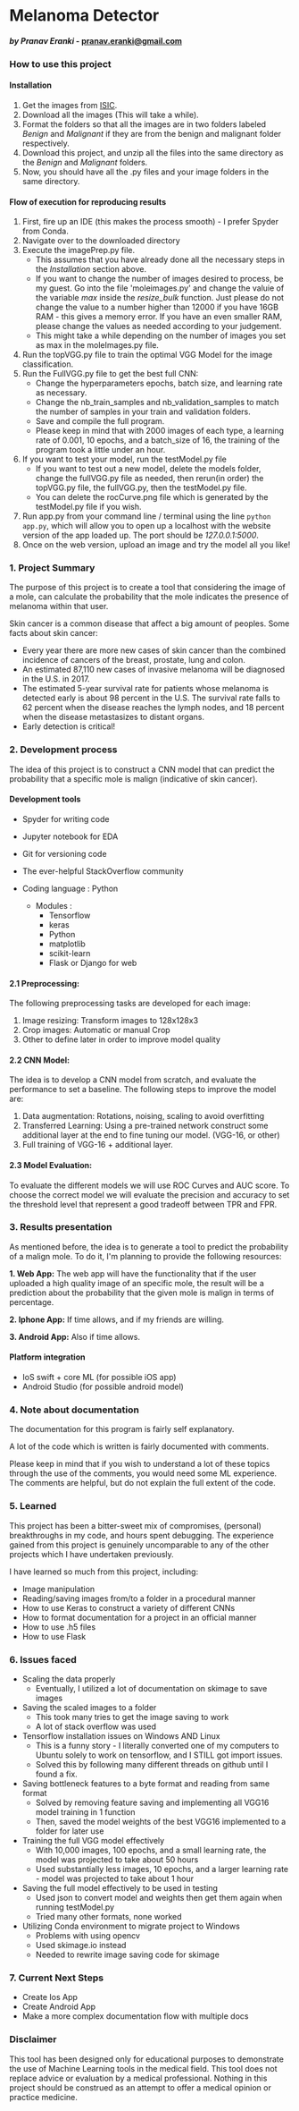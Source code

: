 # Melanoma Detector
#### *by Pranav Eranki*  - pranav.eranki@gmail.com

### How to use this project

#### Installation

1. Get the images from [ISIC](https://isic-archive.com).
2. Download all the images (This will take a while).
3. Format the folders so that all the images are in two folders labeled *Benign* and *Malignant* if they are from the benign and malignant folder respectively.
4. Download this project, and unzip all the files into the same directory as the *Benign* and *Malignant* folders.
5. Now, you should have all the .py files and your image folders in the same directory.

#### Flow of execution for reproducing results

1. First, fire up an IDE (this makes the process smooth) - I prefer Spyder from Conda.
2. Navigate over to the downloaded directory
3. Execute the imagePrep.py file.
   - This assumes that you have already done all the necessary steps in the *Installation* section above.
   - If you want to change the number of images desired to process, be my guest. Go into the file 'moleimages.py' and change the valuie of the variable *max* inside the *resize_bulk* function. Just please do not change the value to a number higher than 12000 if you have 16GB RAM - this gives a memory error. If you have an even smaller RAM, please change the values as needed according to your judgement.
   - This might take a while depending on the number of images you set as max in the moleImages.py file.
4. Run the topVGG.py file to train the optimal VGG Model for the image classification.
5. Run the FullVGG.py file to get the best full CNN:
   - Change the hyperparameters epochs, batch size, and learning rate as necessary.
   - Change the nb_train_samples and nb_validation_samples to match the number of samples in your train and validation folders.
   - Save and compile the full program.
   - Please keep in mind that with 2000 images of each type, a learning rate of 0.001, 10 epochs, and a batch_size of 16, the training of the program took a little under an hour.
6. If you want to test your model, run the testModel.py file
   - If you want to test out a new model, delete the models folder, change the fullVGG.py file as needed, then rerun(in order) the topVGG.py file, the fullVGG.py, then the testModel.py file. 
   - You can delete the rocCurve.png file which is generated by the testModel.py file if you wish.
7. Run app.py from your command line / terminal using the line `python app.py`, which will allow you to open up a localhost with the website version of the app loaded up. The port should be *127.0.0.1:5000*.
8. Once on the web version, upload an image and try the model all you like!

### 1. Project Summary
The purpose of this project is to create a tool that considering the image of a
mole, can calculate the probability that the mole indicates the presence of melanoma within that user.

Skin cancer is a common disease that affect a big amount of
peoples. Some facts about skin cancer:

- Every year there are more new cases of skin cancer than the
combined incidence of cancers of the breast, prostate, lung and colon.
- An estimated 87,110 new cases of invasive melanoma will be diagnosed in the U.S.
in 2017.
- The estimated 5-year survival rate for patients whose melanoma is detected
early is about 98 percent in the U.S. The survival rate falls to 62 percent when
the disease reaches the lymph nodes, and 18 percent when the disease metastasizes
to distant organs.
- Early detection is critical!


### 2. Development process
The idea of this project is to construct a CNN model that can predict the probability
that a specific mole is malign (indicative of skin cancer).

#### Development tools
 - Spyder for writing code
 - Jupyter notebook for EDA
 - Git for versioning code
 - The ever-helpful StackOverflow community
 
 - Coding language : Python
     - Modules : 
         - Tensorflow
         - keras
         - Python
         - matplotlib
         - scikit-learn
         - Flask or Django for web

#### 2.1 Preprocessing:
The following preprocessing tasks are developed for each image:

1. Image resizing: Transform images to 128x128x3
2. Crop images: Automatic or manual Crop
3. Other to define later in order to improve model quality

#### 2.2 CNN Model:
The idea is to develop a CNN model from scratch, and evaluate the performance to set a baseline. 
The following steps to improve the model are:

1. Data augmentation: Rotations, noising, scaling to avoid overfitting
2. Transferred Learning: Using a pre-trained network construct some additional
layer at the end to fine tuning our model. (VGG-16, or other)
3. Full training of VGG-16 + additional layer.


#### 2.3 Model Evaluation:
To evaluate the different models we will use ROC Curves and AUC score. To choose
the correct model we will evaluate the precision and accuracy to set the threshold
level that represent a good tradeoff between TPR and FPR.

### 3. Results presentation
As mentioned before, the idea is to generate a tool to predict the probability of a
malign mole. To do it, I'm planning to provide the following resources:

  **1. Web App:** The web app will have the functionality that if the user uploaded a high
quality image of an specific mole, the result will be a prediction about the
probability that the given mole is malign in terms of percentage.

  **2. Iphone App:** If time allows, and if my friends are willing.
  
  **3. Android App:** Also if time allows.
 
#### Platform integration
 - IoS swift + core ML (for possible iOS app)
 - Android Studio (for possible android model)
 

### 4. Note about documentation

The documentation for this program is fairly self explanatory.

A lot of the code which is written is fairly documented with comments.
 
Please keep in mind that if you wish to understand a lot of these topics through the use of the comments, you would need some ML experience. The comments are helpful, but do not explain the full extent of the code.
 
### 5. Learned

This project has been a bitter-sweet mix of compromises, (personal) breakthroughs in my code, and hours spent debugging. The experience gained from this project is genuinely uncomparable to any of the other projects which I have undertaken previously. 

I have learned so much from this project, including:
* Image manipulation
* Reading/saving images from/to a folder in a procedural manner
* How to use Keras to construct a variety of different CNNs
* How to format documentation for a project in an official manner
* How to use .h5 files
* How to use Flask

### 6. Issues faced

* Scaling the data properly
   * Eventually, I utilized a lot of documentation on skimage to save images
* Saving the scaled images to a folder
   * This took many tries to get the image saving to work
   * A lot of stack overflow was used
* Tensorflow installation issues on Windows AND Linux
   * This is a funny story - I literally converted one of my computers to Ubuntu solely to work on tensorflow, and I STILL got import issues.
   * Solved this by following many different threads on github until I found a fix.
* Saving bottleneck features to a byte format and reading from same format
   * Solved by removing feature saving and implementing all VGG16 model training in 1 function
   * Then, saved the model weights of the best VGG16 implemented to a folder for later use
* Training the full VGG model effectively 
   * With 10,000 images, 100 epochs, and a small learning rate, the model was projected to take about 50 hours
   * Used substantially less images, 10 epochs, and a larger learning rate - model was projected to take about 1 hour
* Saving the full model effectively to be used in testing
   * Used json to convert model and weights then get them again when running testModel.py
   * Tried many other formats, none worked
* Utilizing Conda environment to migrate project to Windows
    * Problems with using opencv
    * Used skimage.io instead
    * Needed to rewrite image saving code for skimage

### 7. Current Next Steps


- Create Ios App
- Create Android App
- Make a more complex documentation flow with multiple docs



### Disclaimer

This tool has been designed only for educational purposes to demonstrate the use of Machine Learning tools in the medical field. 
This tool does not replace advice or evaluation by a medical professional. Nothing in this project should be construed as an attempt to 
offer a medical opinion or practice medicine.

